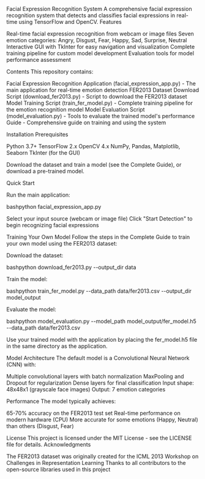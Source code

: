 Facial Expression Recognition System
A comprehensive facial expression recognition system that detects and classifies facial expressions in real-time using TensorFlow and OpenCV.
Features

Real-time facial expression recognition from webcam or image files
Seven emotion categories: Angry, Disgust, Fear, Happy, Sad, Surprise, Neutral
Interactive GUI with TkInter for easy navigation and visualization
Complete training pipeline for custom model development
Evaluation tools for model performance assessment

Contents
This repository contains:

Facial Expression Recognition Application (facial_expression_app.py) - The main application for real-time emotion detection
FER2013 Dataset Download Script (download_fer2013.py) - Script to download the FER2013 dataset
Model Training Script (train_fer_model.py) - Complete training pipeline for the emotion recognition model
Model Evaluation Script (model_evaluation.py) - Tools to evaluate the trained model's performance
Guide - Comprehensive guide on training and using the system

Installation
Prerequisites

Python 3.7+
TensorFlow 2.x
OpenCV 4.x
NumPy, Pandas, Matplotlib, Seaborn
TkInter (for the GUI)

Download the dataset and train a model (see the Complete Guide), or download a pre-trained model.

Quick Start

Run the main application:

bashpython facial_expression_app.py

Select your input source (webcam or image file)
Click "Start Detection" to begin recognizing facial expressions

Training Your Own Model
Follow the steps in the Complete Guide to train your own model using the FER2013 dataset:

Download the dataset:

bashpython download_fer2013.py --output_dir data

Train the model:

bashpython train_fer_model.py --data_path data/fer2013.csv --output_dir model_output

Evaluate the model:

bashpython model_evaluation.py --model_path model_output/fer_model.h5 --data_path data/fer2013.csv

Use your trained model with the application by placing the fer_model.h5 file in the same directory as the application.

Model Architecture
The default model is a Convolutional Neural Network (CNN) with:

Multiple convolutional layers with batch normalization
MaxPooling and Dropout for regularization
Dense layers for final classification
Input shape: 48x48x1 (grayscale face images)
Output: 7 emotion categories

Performance
The model typically achieves:

65-70% accuracy on the FER2013 test set
Real-time performance on modern hardware (CPU)
More accurate for some emotions (Happy, Neutral) than others (Disgust, Fear)

License
This project is licensed under the MIT License - see the LICENSE file for details.
Acknowledgments

The FER2013 dataset was originally created for the ICML 2013 Workshop on Challenges in Representation Learning
Thanks to all contributors to the open-source libraries used in this project
